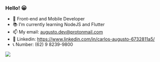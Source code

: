 ### Hello! 😀 
 - 🎈 Front-end and Mobile Developer
 - 📚 I’m currently learning NodeJS and Flutter
 - 📫 My email: augusto.dev@protonmail.com
 - 📜 Linkedin: https://www.linkedin.com/in/carlos-augusto-6732811a5/
 - 📞 Number: (62) 9 8239-9800 
  
  
  <a href="https://www.linkedin.com/in/carlos-augusto-6732811a5" target="_blank"><img src="https://img.shields.io/badge/-LinkedIn-%230077B5?style=for-the-badge&logo=linkedin&logoColor=white" target="_blank"></a>
</div>


